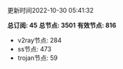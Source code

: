 更新时间2022-10-30 05:41:32

**总订阅: 45**
**总节点: 3501**
**有效节点: 816**
- v2ray节点: 284
- ss节点: 473
- trojan节点: 59
